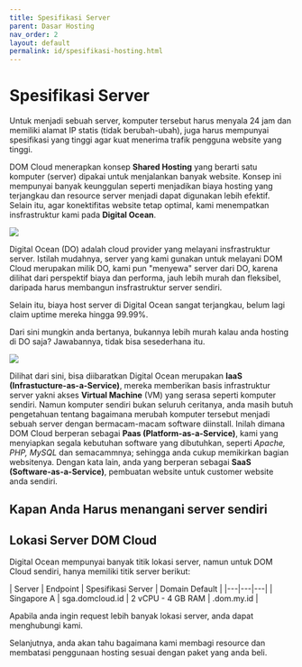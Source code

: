 ```yaml
---
title: Spesifikasi Server
parent: Dasar Hosting
nav_order: 2
layout: default
permalink: id/spesifikasi-hosting.html
---
```


# Spesifikasi Server

Untuk menjadi sebuah server, komputer tersebut harus menyala 24 jam dan memiliki alamat IP statis (tidak berubah-ubah), juga harus mempunyai spesifikasi yang tinggi agar kuat menerima trafik pengguna website yang tinggi.

DOM Cloud menerapkan konsep **Shared Hosting** yang berarti satu komputer (server) dipakai untuk menjalankan banyak website. Konsep ini mempunyai banyak keunggulan seperti menjadikan biaya hosting yang terjangkau dan resource server menjadi dapat digunakan lebih efektif. Selain itu, agar konektifitas website tetap optimal, kami menempatkan insfrastruktur kami pada **Digital Ocean**.

![](https://nixpoin.com/img/digitalocean-logo.jpg)

Digital Ocean (DO) adalah cloud provider yang melayani insfrastruktur server. Istilah mudahnya, server yang kami gunakan untuk melayani DOM Cloud merupakan milik DO, kami pun "menyewa" server dari DO, karena dilihat dari perspektif biaya dan performa, jauh lebih murah dan fleksibel, daripada harus membangun insfrastruktur server sendiri.

Selain itu, biaya host server di Digital Ocean sangat terjangkau, belum lagi claim uptime mereka hingga 99.99%.

Dari sini mungkin anda bertanya, bukannya lebih murah kalau anda hosting di DO saja? Jawabannya, tidak bisa sesederhana itu.

![](https://blogs.bmc.com/wp-content/uploads/2017/09/iaas-paas-saas-comparison-1024x759.jpg)

Dilihat dari sini, bisa diibaratkan Digital Ocean merupakan **IaaS (Infrastucture-as-a-Service)**, mereka memberikan basis infrastruktur server yakni akses **Virtual Machine** (VM) yang serasa seperti komputer sendiri. Namun komputer sendiri bukan seluruh ceritanya, anda masih butuh pengetahuan tentang bagaimana merubah komputer tersebut menjadi sebuah server dengan bermacam-macam software diinstall. Inilah dimana DOM Cloud berperan sebagai **Paas (Platform-as-a-Service)**, kami yang menyiapkan segala kebutuhan software yang dibutuhkan, seperti *Apache, PHP, MySQL* dan semacammnya; sehingga anda cukup memikirkan bagian
websitenya. Dengan kata lain, anda yang berperan sebagai **SaaS (Software-as-a-Service)**, pembuatan website untuk customer website anda sendiri.

## Kapan Anda Harus menangani server sendiri



## Lokasi Server DOM Cloud

Digital Ocean mempunyai banyak titik lokasi server, namun untuk DOM Cloud sendiri, hanya memiliki titik server berikut:

| Server | Endpoint | Spesifikasi Server | Domain Default |
|---|---|---|
| Singapore A | sga.domcloud.id | 2 vCPU - 4 GB RAM | .dom.my.id |

Apabila anda ingin request lebih banyak lokasi server, anda dapat menghubungi kami.

Selanjutnya, anda akan tahu bagaimana kami membagi resource dan membatasi penggunaan hosting sesuai dengan paket yang anda beli.
